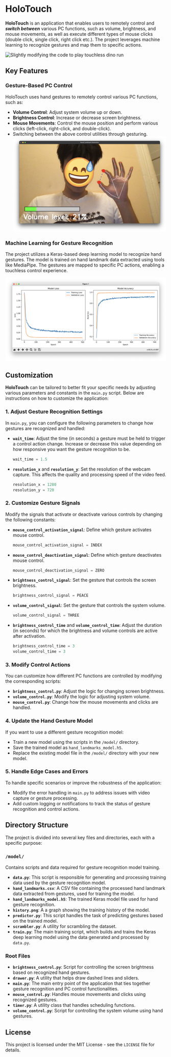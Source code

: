 # HoloTouch

**HoloTouch** is an application that enables users to remotely control and ***switch between*** various PC functions, such as volume, brightness, and mouse movements, as well as execute different types of mouse clicks (double click, single click, right click etc.). The project leverages machine learning to recognize gestures and map them to specific actions.

![Slightly modifying the code to play touchless dino run](images/dino_run.gif)

## Key Features

### Gesture-Based PC Control

HoloTouch uses hand gestures to remotely control various PC functions, such as:
- **Volume Control**: Adjust system volume up or down.
- **Brightness Control**: Increase or decrease screen brightness.
- **Mouse Movements**: Control the mouse position and perform various clicks (left-click, right-click, and double-click).
- Switching between the above control utilities through gesturing.
![Volume control](images/volume_control.JPG)

### Machine Learning for Gesture Recognition

The project utilizes a Keras-based deep learning model to recognize hand gestures. The model is trained on hand landmark data extracted using tools like MediaPipe. The gestures are mapped to specific PC actions, enabling a touchless control experience.

![Plot of training history](images/model_training_history.png)


## Customization

**HoloTouch** can be tailored to better fit your specific needs by adjusting various parameters and constants in the `main.py` script. Below are instructions on how to customize the application:

### 1. Adjust Gesture Recognition Settings

In `main.py`, you can configure the following parameters to change how gestures are recognized and handled:

- **`wait_time`**: Adjust the time (in seconds) a gesture must be held to trigger a control action change. Increase or decrease this value depending on how responsive you want the gesture recognition to be.
    ```python
    wait_time = 1.5
    ```

- **`resolution_x`** and **`resolution_y`**: Set the resolution of the webcam capture. This affects the quality and processing speed of the video feed.
    ```python
    resolution_x = 1280
    resolution_y = 720
    ```

### 2. Customize Gesture Signals

Modify the signals that activate or deactivate various controls by changing the following constants:

- **`mouse_control_activation_signal`**: Define which gesture activates mouse control.
    ```python
    mouse_control_activation_signal = INDEX
    ```

- **`mouse_control_deactivation_signal`**: Define which gesture deactivates mouse control.
    ```python
    mouse_control_deactivation_signal = ZERO
    ```

- **`brightness_control_signal`**: Set the gesture that controls the screen brightness.
    ```python
    brightness_control_signal = PEACE
    ```

- **`volume_control_signal`**: Set the gesture that controls the system volume.
    ```python
    volume_control_signal = THREE
    ```

- **`brightness_control_time`** and **`volume_control_time`**: Adjust the duration (in seconds) for which the brightness and volume controls are active after activation.
    ```python
    brightness_control_time = 3
    volume_control_time = 3
    ```

### 3. Modify Control Actions

You can customize how different PC functions are controlled by modifying the corresponding scripts:

- **`brightness_control.py`**: Adjust the logic for changing screen brightness.
- **`volume_control.py`**: Modify the logic for adjusting system volume.
- **`mouse_control.py`**: Change how the mouse movements and clicks are handled.

### 4. Update the Hand Gesture Model

If you want to use a different gesture recognition model:

- Train a new model using the scripts in the `/model/` directory.
- Save the trained model as `hand_landmarks_model.h5`.
- Replace the existing model file in the `/model/` directory with your new model.

### 5. Handle Edge Cases and Errors

To handle specific scenarios or improve the robustness of the application:

- Modify the error handling in `main.py` to address issues with video capture or gesture processing.
- Add custom logging or notifications to track the status of gesture recognition and control actions.

## Directory Structure

The project is divided into several key files and directories, each with a specific purpose:

### `/model/`
Contains scripts and data required for gesture recognition model training.

- **`data.py`**: This script is responsible for generating and processing training data used by the gesture recognition model.
- **`hand_landmarks.csv`**: A CSV file containing the processed hand landmark data extracted from gestures, used for training the model.
- **`hand_landmarks_model.h5`**: The trained Keras model file used for hand gesture recognition.
- **`history.png`**: A a graph showing the training history of the model.
- **`predictor.py`**: This script handles the task of predicting gestures based on the trained model.
- **`scrambler.py`**: A utility for scrambling the dataset.
- **`train.py`**: The main training script, which builds and trains the Keras deep learning model using the data generated and processed by `data.py`.

### Root Files

- **`brightness_control.py`**: Script for controlling the screen brightness based on recognized hand gestures.
- **`drawer.py`**: A utility that helps draw dashed lines and sliders.
- **`main.py`**: The main entry point of the application that ties together gesture recognition and PC control functionalities.
- **`mouse_control.py`**: Handles mouse movements and clicks using recognized gestures.
- **`timer.py`**: A utility class that handles scheduling functions.
- **`volume_control.py`**: Script for controlling the system volume using hand gestures.

## License

This project is licensed under the MIT License - see the `LICENSE` file for details.
